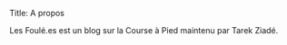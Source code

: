 Title: A propos

Les Foulé.es est un blog sur la Course à Pied maintenu par Tarek Ziadé.

<section class="branding">
 <span class="avatar">
  <a style="width:100%;height:100%;display:block;" href="#"></a>
 </span>
 <h1 class="introduction">Les Foulé.es est un blog de Tarek Ziadé.</h1>
 <h2 class="strapline">
   J'y présente mes péregrinations dans le monde de la course à pied.
 </h2>
</section>

